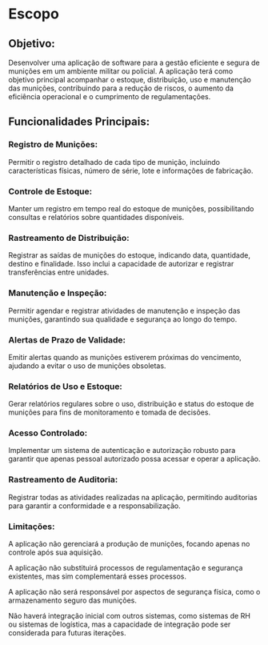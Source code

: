# Escopo

## Objetivo:
Desenvolver uma aplicação de software para a gestão eficiente e segura de munições em um ambiente militar ou policial. A aplicação terá como objetivo principal acompanhar o estoque, distribuição, uso e manutenção das munições, contribuindo para a redução de riscos, o aumento da eficiência operacional e o cumprimento de regulamentações.

## Funcionalidades Principais:

### Registro de Munições: 
Permitir o registro detalhado de cada tipo de munição, incluindo características físicas, número de série, lote e informações de fabricação.

### Controle de Estoque: 
Manter um registro em tempo real do estoque de munições, possibilitando consultas e relatórios sobre quantidades disponíveis.

### Rastreamento de Distribuição: 
Registrar as saídas de munições do estoque, indicando data, quantidade, destino e finalidade. Isso inclui a capacidade de autorizar e registrar transferências entre unidades.

### Manutenção e Inspeção: 
Permitir agendar e registrar atividades de manutenção e inspeção das munições, garantindo sua qualidade e segurança ao longo do tempo.

### Alertas de Prazo de Validade: 
Emitir alertas quando as munições estiverem próximas do vencimento, ajudando a evitar o uso de munições obsoletas.

### Relatórios de Uso e Estoque: 
Gerar relatórios regulares sobre o uso, distribuição e status do estoque de munições para fins de monitoramento e tomada de decisões.

### Acesso Controlado: 
Implementar um sistema de autenticação e autorização robusto para garantir que apenas pessoal autorizado possa acessar e operar a aplicação.

### Rastreamento de Auditoria: 
Registrar todas as atividades realizadas na aplicação, permitindo auditorias para garantir a conformidade e a responsabilização.

### Limitações:

A aplicação não gerenciará a produção de munições, focando apenas no controle após sua aquisição.

A aplicação não substituirá processos de regulamentação e segurança existentes, mas sim complementará esses processos.

A aplicação não será responsável por aspectos de segurança física, como o armazenamento seguro das munições.

Não haverá integração inicial com outros sistemas, como sistemas de RH ou sistemas de logística, mas a capacidade de integração pode ser considerada para futuras iterações.